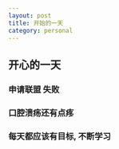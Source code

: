 ```yaml
---
layout: post
title: 开始的一天
category: personal
---
```


## 开心的一天
### 申请联盟  失败
### 口腔溃疡还有点疼
### 每天都应该有目标, 不断学习